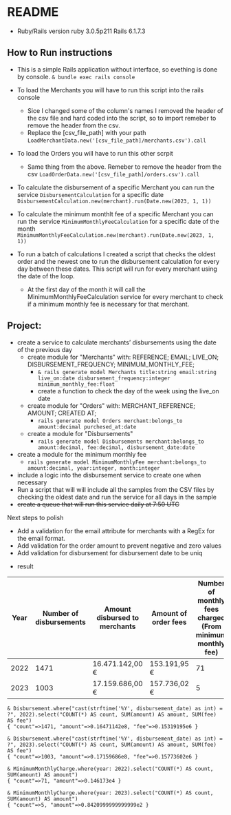 # README

* Ruby/Rails version
ruby 3.0.5p211
Rails 6.1.7.3

## How to Run instructions

- This is a simple Rails application without interface, so evething is done by console.
`& bundle exec rails console`

- To load the Merchants you will have to run this script into the rails console
  - Sice I changed some of the column's names I removed the header of the csv file and hard coded into the script, so to import remeber to remove the header from the csv.
  - Replace the [csv_file_path] with your path
```LoadMerchantData.new('[csv_file_path]/merchants.csv').call```
- To load the Orders you will have to run this other scrpit
  - Same thing from the above. Remeber to remove the header from the csv
```LoadOrderData.new('[csv_file_path]/orders.csv').call```
- To calculate the disbursement of a specific Merchant you can run the service `DisbursementCalculation` for a specific date
```DisbursementCalculation.new(merchant).run(Date.new(2023, 1, 1))```
- To calculate the minimum monthlt fee of a specific Merchant you can run the service `MinimumMonthlyFeeCalculation` for a specific date of the month
```MinimumMonthlyFeeCalculation.new(merchant).run(Date.new(2023, 1, 1))```
- To run a batch of calculations I created a script that checks the oldest order and the newest one to run the disbursement calculation for every day between these dates. This script will run for every merchant using the date of the loop.
  - At the first day of the month it will call the MinimumMonthlyFeeCalculation service for every merchant to check if a minimum monthly fee is necessary for that merchant.

## Project:

- create a service to calculate merchants’ disbursements using the date of the previous day
  - create module for "Merchants" with: REFERENCE; EMAIL; LIVE_ON; DISBURSEMENT_FREQUENCY; MINIMUM_MONTHLY_FEE;
    - `& rails generate model Merchants title:string email:string live_on:date disbursement_frequency:integer minimum_monthly_fee:float`
    - create a function to check the day of the week using the live_on date
  - create module for "Orders" with: MERCHANT_REFERENCE; AMOUNT; CREATED AT;
    - `rails generate model Orders merchant:belongs_to amount:decimal purchesed_at:date`
  - create a module for "Disbursements"
    - `rails generate model Disbursements merchant:belongs_to amount:decimal, fee:decimal, disbursement_date:date`
- create a module for the minimum monthly fee
  - `rails generate model MinimumMonthlyFee merchant:belongs_to amount:decimal, year:integer, month:integer`
- include a logic into the disbursement service to create one when necessary
- Run a script that will will include all the samples from the CSV files by checking the oldest date and run the service for all days in the sample
- ~~create a queue that will run this service daily at 7:50 UTC~~

Next steps to polish

- Add a validation for the email attribute for merchants with a RegEx for the email format.
- Add validation for the order amount to prevent negative and zero values
- Add validation for disbursement for disbursement date to be uniq

* result

| Year |Number of disbursements	| Amount disbursed to merchants	| Amount of order fees | Number of monthly fees charged (From minimum monthly fee) |	Amount of monthly fee charged (From minimum monthly fee) |
| ----------- | ----------- | --------------- | ------------- | ------------- | ------------- |
| 2022        | 1471        | 16.471.142,00 € | 153.191,95 €  | 71            | 1.461,73 €    |
| 2023        | 1003        | 17.159.686,00 € | 157.736,02 €  | 5             | 84,21 €       |

```
& Disbursement.where("cast(strftime('%Y', disbursement_date) as int) = ?", 2022).select("COUNT(*) AS count, SUM(amount) AS amount, SUM(fee) AS fee")
{ "count"=>1471, "amount"=>0.16471142e8, "fee"=>0.15319195e6 }

& Disbursement.where("cast(strftime('%Y', disbursement_date) as int) = ?", 2023).select("COUNT(*) AS count, SUM(amount) AS amount, SUM(fee) AS fee")
{ "count"=>1003, "amount"=>0.17159686e8, "fee"=>0.15773602e6 }

& MinimumMonthlyCharge.where(year: 2022).select("COUNT(*) AS count, SUM(amount) AS amount")
{ "count"=>71, "amount"=>0.146173e4 }

& MinimumMonthlyCharge.where(year: 2023).select("COUNT(*) AS count, SUM(amount) AS amount")
{ "count"=>5, "amount"=>0.8420999999999999e2 }
```